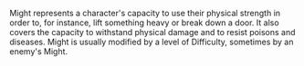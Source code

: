 Might represents a character's capacity to use their physical strength in order to, for instance, lift something heavy or break down a door. It also covers the capacity to withstand physical damage and to resist poisons and diseases. Might is usually modified by a level of Difficulty, sometimes by an enemy's Might.